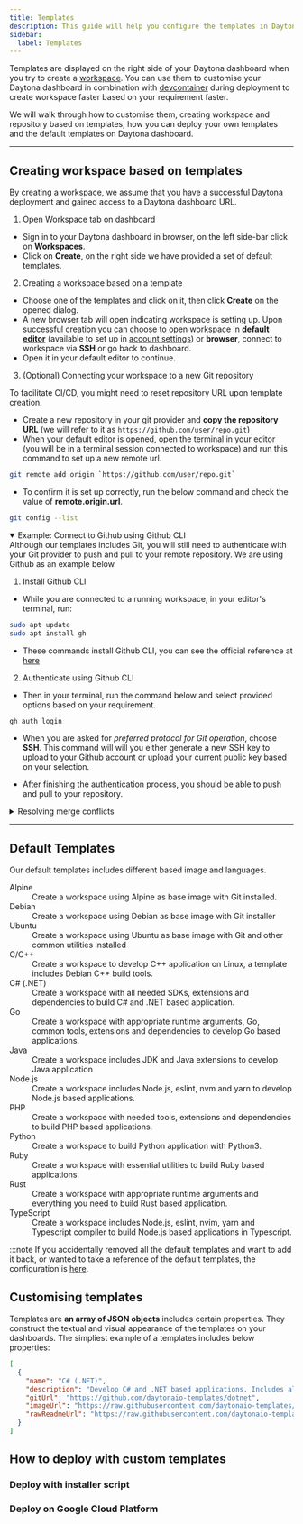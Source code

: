 ```yaml
---
title: Templates
description: This guide will help you configure the templates in Daytona dashboard.
sidebar:
  label: Templates
---
```


Templates are displayed on the right side of your Daytona dashboard when you try to create a [workspace](/usage/workspaces). You can use them to customise your Daytona dashboard in combination with [devcontainer](https://www.daytona.io/dotfiles/advanced-configuration-techniques-for-dev-container) during deployment to create workspace faster based on your requirement faster.

We will walk through how to customise them, creating workspace and repository based on templates, how you can deploy your own templates and the default templates on Daytona dashboard.

<hr/>

## Creating workspace based on templates

By creating a workspace, we assume that you have a successful Daytona deployment and gained access to a Daytona dashboard URL.

1. Open Workspace tab on dashboard

- Sign in to your Daytona dashboard in browser, on the left side-bar click on **Workspaces**.
- Click on **Create**, on the right side we have provided a set of default templates.

2. Creating a workspace based on a template

- Choose one of the templates and click on it, then click **Create** on the opened dialog.
- A new browser tab will open indicating workspace is setting up. Upon successful creation you can choose to open workspace in [**default editor**](usage/ides) (available to set up in [account settings](/usage/account#default-editor)) or **browser**, connect to workspace via **SSH** or go back to dashboard.
- Open it in your default editor to continue.

3. (Optional) Connecting your workspace to a new Git repository

To facilitate CI/CD, you might need to reset repository URL upon template creation.

- Create a new repository in your git provider and **copy the repository URL** (we will refer to it as `https://github.com/user/repo.git`)
- When your default editor is opened, open the terminal in your editor (you will be in a terminal session connected to workspace) and run this command to set up a new remote url.

```bash
git remote add origin `https://github.com/user/repo.git`
```

- To confirm it is set up correctly, run the below command and check the value of **remote.origin.url**.

```bash
git config --list
```

<details open>
<summary>Example: Connect to Github using Github CLI</summary>
<content>
Although our templates includes Git, you will still need to authenticate with your Git provider to push and pull to your remote repository. We are using Github as an example below.

1. Install Github CLI

- While you are connected to a running workspace, in your editor's terminal, run:

```bash
sudo apt update
sudo apt install gh
```

- These commands install Github CLI, you can see the official reference at [here](https://github.com/cli/cli/blob/trunk/docs/install_linux.md#official-sources)

2. Authenticate using Github CLI

- Then in your terminal, run the command below and select provided options based on your requirement.

```bash
gh auth login
```

- When you are asked for _preferred protocol for Git operation_, choose **SSH**. This command will will you either generate a new SSH key to upload to your Github account or upload your current public key based on your selection.

- After finishing the authentication process, you should be able to push and pull to your repository.

</content>
  </details>

<details class="idp-details">
<summary>Resolving merge conflicts</summary>
<content>
In a scenario you created the repository on Github with license file, README.md and other initial configuration. You push/pull might fail and you are prompted for resolving merge conflicts. You can run this command to allow unrelated histories from remote to be merged with local files.

```bash
git merge --allow-unrelated-histories origin/main

```

</content>
</details>

<hr/>

## Default Templates

Our default templates includes different based image and languages.

<!-- https://raw.githubusercontent.com/daytonaio-templates/index/main/templates.json -->
<dl>
<dt>Alpine</dt>
<dd>Create a workspace using Alpine as base image with Git installed.</dd>
<dt>Debian</dt>
<dd>Create a workspace using Debian as base image with Git installer</dd>
<dt>Ubuntu</dt>
<dd>Create a workspace using Ubuntu as base image with Git and other common utilities installed</dd>
<dt>C/C++</dt>
<dd>Create a workspace to develop C++ application on Linux, a template includes Debian C++ build tools.
<dt>
<dt>C# (.NET)</dt>
<dd>Create a workspace with all needed SDKs, extensions and dependencies to build C# and .NET based application.</dd>
<dt>Go</dt>
<dd>Create a workspace with appropriate runtime arguments, Go, common tools, extensions and dependencies to develop Go based applications.</dd>
<dt>Java</dt>
<dd>Create a workspace includes JDK and Java extensions to develop Java application</dd>
<dt>Node.js</dt>
<dd>Create a workspace includes Node.js, eslint, nvm and yarn to develop Node.js based applications.</dd>
<dt>PHP</dt>
<dd>Create a workspace with needed tools, extensions and dependencies to build PHP based applications.</dd>
<dt>Python</dt>
<dd>Create a workspace to build Python application with Python3.</dd>
<dt>Ruby</dt>
<dd>Create a workspace with essential utilities to build Ruby based applications.</dd>
<dt>Rust</dt>
<dd>Create a workspace with appropriate runtime arguments and everything you need to build Rust based application.</dd>
<dt>TypeScript</dt>
<dd>Create a workspace includes Node.js, eslint, nvim, yarn and Typescript compiler to build Node.js based applications in Typescript.</dd>
</dl>

:::note
If you accidentally removed all the default templates and want to add it back, or wanted to take a reference of the default templates, the configuration is [here](https://raw.githubusercontent.com/daytonaio-templates/index/main/templates.json).

## Customising templates

Templates are **an array of JSON objects** includes certain properties. They construct the textual and visual appearance of the templates on your dashboards. The simpliest example of a templates includes below properties:

```json
[
  {
    "name": "C# (.NET)",
    "description": "Develop C# and .NET based applications. Includes all needed SDKs, extensions, and dependencies.",
    "gitUrl": "https://github.com/daytonaio-templates/dotnet",
    "imageUrl": "https://raw.githubusercontent.com/daytonaio-templates/index/main/img/dotnet.png",
    "rawReadmeUrl": "https://raw.githubusercontent.com/daytonaio-templates/dotnet/main/README.md"
  }
]
```

## How to deploy with custom templates

### Deploy with installer script

### Deploy on Google Cloud Platform
